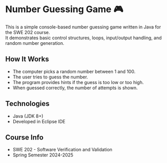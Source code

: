 # Number Guessing Game 🎮

This is a simple console-based number guessing game written in Java for the SWE 202 course.  
It demonstrates basic control structures, loops, input/output handling, and random number generation.

## How It Works
- The computer picks a random number between 1 and 100.
- The user tries to guess the number.
- The program provides hints if the guess is too low or too high.
- When guessed correctly, the number of attempts is shown.

## Technologies
- Java (JDK 8+)
- Developed in Eclipse IDE

## Course Info
- SWE 202 - Software Verification and Validation
- Spring Semester 2024-2025


